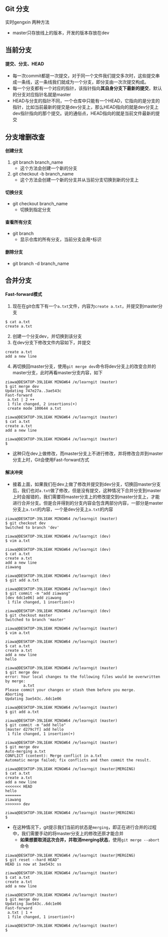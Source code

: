 ## Git 分支
实时gengxin 两种方法

- master只存放线上的版本，开发的版本存放在dev

## 当前分支
#### 提交、分支、HEAD
- 每一次commit都是一次提交，对于同一个文件我们提交多次时，这些提交串成一条线，这一条线我们就成为一个分支，即分支由一次次提交构成。
- 每一个分支都有一个对应的指针，该指针指向**其自身分支下最新的提交**，默认的分支对应指针名就是master
- HEAD与分支的指针不同，一个仓库中只能有一个HEAD，它指向的是分支的指针，比如当前最新的提交是dev分支上，那么HEAD指向的就是dev分支上dev指针指向的那个提交。说的通俗点，HEAD指向的就是当前文件最新的提交



## 分支增删改查
#### 创建分支
1. git branch branch_name
	- 这个方法会创建一个新的分支
2. git checkout -b branch_name
	- 这个方法会创建一个新的分支并从当前分支切换到新的分支上

#### 切换分支
- git checkout branch_name
	- 切换到指定分支


#### 查看所有分支
- git branch
	- 显示仓库的所有分支，当前分支会用`*`标识

#### 删除分支
- git branch -d branch_name


## 合并分支
#### Fast-forward模式
1. 现在在git仓库下有一个`a.txt`文件，内容为`create a.txt`，并提交到master分支

```
$ cat a.txt
create a.txt

```

2. 创建一个分支dev，并切换到该分支
3. 在dev分支下修改文件内容如下，并提交

```
create a.txt
add a new line
```

4. 再切换回master分支，使用`git merge dev`命令将dev分支上的改变合并的master分支，此时再看master分支内容，如下

```
ziawa@DESKTOP-39L1EAK MINGW64 /e/learngit (master)
$ git merge dev
Updating 747e27a..3ae543c
Fast-forward
 a.txt | 2 ++
 1 file changed, 2 insertions(+)
 create mode 100644 a.txt

ziawa@DESKTOP-39L1EAK MINGW64 /e/learngit (master)
$ cat a.txt
create a.txt
add a new line

ziawa@DESKTOP-39L1EAK MINGW64 /e/learngit (master)
$

```

- 这种只在dev上做修改，而master分支上不进行修改，并将修改合并到master分支上时，Git会使用Fast-forward方式 



#### 解决冲突
- 接着上面，如果我们在dev上做了修改并提交到dev分支，切换回master分支后，我们也对`a.txt`做了修改，但是没有提交，这种情况下合并分支到master上时会报错的，我们需要将master分支上的修改提交到master分支上，才能进行合并分支。但是合并得到的分支内容会包含两部分内容，一部分是master分支上`a.txt`的内容，一个是dev分支上`a.txt`的内容

```
ziawa@DESKTOP-39L1EAK MINGW64 /e/learngit (master)
$ git checkout dev
Switched to branch 'dev'

ziawa@DESKTOP-39L1EAK MINGW64 /e/learngit (dev)
$ vim a.txt

ziawa@DESKTOP-39L1EAK MINGW64 /e/learngit (dev)
$ cat a.txt
create a.txt
add a new line
ziawang

ziawa@DESKTOP-39L1EAK MINGW64 /e/learngit (dev)
$ git add a.txt

ziawa@DESKTOP-39L1EAK MINGW64 /e/learngit (dev)
$ git commit -m "add ziawang"
[dev 6dc1e06] add ziawang
 1 file changed, 1 insertion(+)

ziawa@DESKTOP-39L1EAK MINGW64 /e/learngit (dev)
$ git checkout master
Switched to branch 'master'

ziawa@DESKTOP-39L1EAK MINGW64 /e/learngit (master)
$ vim a.txt

ziawa@DESKTOP-39L1EAK MINGW64 /e/learngit (master)
$ cat a.txt
create a.txt
add a new line
hello

ziawa@DESKTOP-39L1EAK MINGW64 /e/learngit (master)
$ git merge dev
error: Your local changes to the following files would be overwritten by merge:
        a.txt
Please commit your changes or stash them before you merge.
Aborting
Updating 3ae543c..6dc1e06

ziawa@DESKTOP-39L1EAK MINGW64 /e/learngit (master)
$ git add a.txt

ziawa@DESKTOP-39L1EAK MINGW64 /e/learngit (master)
$ git commit -m "add hello"
[master d279c7f] add hello
 1 file changed, 1 insertion(+)

ziawa@DESKTOP-39L1EAK MINGW64 /e/learngit (master)
$ git merge dev
Auto-merging a.txt
CONFLICT (content): Merge conflict in a.txt
Automatic merge failed; fix conflicts and then commit the result.

ziawa@DESKTOP-39L1EAK MINGW64 /e/learngit (master|MERGING)
$ cat a.txt
create a.txt
add a new line
<<<<<<< HEAD
hello
=======
ziawang
>>>>>>> dev

ziawa@DESKTOP-39L1EAK MINGW64 /e/learngit (master|MERGING)
$

```

- 在这种情况下，git提示我们当前的状态是`merging`，即正在进行合并的过程中，我们需要手动的将master分支上的修改还原才能合并
	- **如果想要取消这次合并，并取消merging状态**，使用`git merge --abort`命令

```
ziawa@DESKTOP-39L1EAK MINGW64 /e/learngit (master|MERGING)
$ git reset --hard HEAD^
HEAD is now at 3ae543c ss

ziawa@DESKTOP-39L1EAK MINGW64 /e/learngit (master)
$ cat a.txt
create a.txt
add a new line

ziawa@DESKTOP-39L1EAK MINGW64 /e/learngit (master)
$ git merge dev
Updating 3ae543c..6dc1e06
Fast-forward
 a.txt | 1 +
 1 file changed, 1 insertion(+)

ziawa@DESKTOP-39L1EAK MINGW64 /e/learngit (master)
$

```
